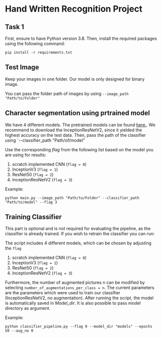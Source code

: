 # Hand Written Recognition Project

## Task 1

First, ensure to have Python version 3.8.
Then, install the required packages using the following command:
```
pip install -r requirements.txt
```

## Test Image
Keep your images in one folder. Our model is only designed for binary image.

You can pass the folder path of images by using `--image_path "Path/to/Folder"`


## Character segmentation using prtrained model
We have 4 different models. The pretrained models can be found [here.](https://drive.google.com/drive/folders/1NqDdevh42zpoUPsWMux6de33plXEdUpB). 
We recommend to download the InceptionResNetV2, since it yielded the highest accuracy on the test data. 
Then, pass the path of the classifier using `--classifier_path "Path/of/model"

Use the corresponding *flag* from the following list based on the model you are using for results:

1. scratch implemented CNN (`flag = 0`)
2. InceptionV3 (`flag = 1`)
3. ResNet50 (`flag = 2`)
4. InceptionResNetV2 (`flag = 3`)<br/>

Example:
```
python main.py --image_path "Path/to/Folder" --classifier_path "Path/to/model" --flag 3
```


## Training Classifier

This part is optional and is not required for evaluating the pipeline, as the classifier is already trained.
If you wish to retrain the classifier you can run:

The script includes 4 different models, which can be chosen by adjusting the `flag` 
1. scratch implemented CNN (`flag = 0`)
2. InceptionV3 (`flag = 1`)
3. ResNet50 (`flag = 2`)
4. InceptionResNetV2 (`flag = 3`)<br/>

Furthermore, the number of augmented pictures n can be modified by selecting `number_of_augmentations_per_class = n`. 
The current parameters are the parameters which were used to train our classifier (InceptionResNetV2, no augmentation). 
After running the script, the model is automatically saved in *Model_dir*. It is also possible to pass model directory as argument.

Example:

```
python classifier_pipeline.py --flag 0 --model_dir "models" --epochs 50 --aug_no 0
```








